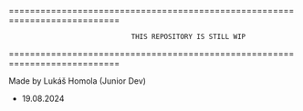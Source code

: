===========================================================================

                                  THIS REPOSITORY IS STILL WIP

===========================================================================


Made by Lukáš Homola
(Junior Dev)

- 19.08.2024
